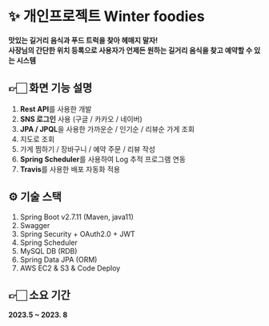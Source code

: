 

# **✨ 개인프로젝트 Winter foodies**
**맛있는 길거리 음식과 푸드 트럭을 찾아 헤매지 말자!**<br>
**사장님의 간단한 위치 등록으로 사용자가 언제든 원하는 길거리 음식을 찾고 예약할 수 있는 시스템**

## **👉🏻 화면 기능 설명**

1.  **Rest API**를 사용한 개발
2.  **SNS 로그인** 사용 (구글 / 카카오 / 네이버)
3.  **JPA / JPQL**을 사용한 가까운순 / 인기순 / 리뷰순 가게 조회
4.  지도로 조회
5.  가게 찜하기 / 장바구니 / 예약 주문 / 리뷰 작성
6.  **Spring Scheduler**를 사용하여 Log 추적 프로그램 연동
7.  **Travis**를 사용한 배포 자동화 적용

## **⚙ 기술 스택**

1.  Spring Boot v2.7.11 (Maven, java11)
2.  Swagger
3.  Spring Security + OAuth2.0 + JWT
4.  Spring Scheduler
5.  MySQL DB (RDB)
6.  Spring Data JPA (ORM)
7.  AWS EC2 & S3 & Code Deploy

## **👉🏻 소요 기간**

**2023.5 ~ 2023. 8**
